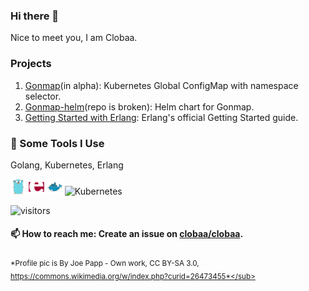### Hi there 👋
Nice to meet you, I am Clobaa. 

### Projects
1. [Gonmap](https://github.com/clobaa/gonmap)(in alpha):  Kubernetes Global ConfigMap with namespace selector.
2. [Gonmap-helm](https://github.com/clobaa/gonmap-helm)(repo is broken):  Helm chart for Gonmap. 
3. [Getting Started with Erlang](https://github.com/clobaa/erlang-practice): Erlang's official Getting Started guide. 

### 🚀 Some Tools I Use
Golang, Kubernetes, Erlang
<p align="left">
<img src="https://raw.githubusercontent.com/devicons/devicon/master/icons/go/go-original.svg" alt="Golang" width="25" height="25" />
<img src="https://raw.githubusercontent.com/devicons/devicon/master/icons/erlang/erlang-original.svg" alt="Erlang" width="25" height="25" />
<img src="https://raw.githubusercontent.com/devicons/devicon/master/icons/docker/docker-original.svg" alt="Docker" width="25" height="25" />
<img src="https://www.vectorlogo.zone/logos/kubernetes/kubernetes-icon.svg" alt="Kubernetes" width="25" height="25" />
</p>
<p><img src="https://visitor-badge.glitch.me/badge?page_id=clobaa.clobaa" alt="visitors"></p>

#### 📫 How to reach me: Create an issue on [clobaa/clobaa](https://github.com/clobaa/clobaa/issues/new). 

<sub>*Profile pic is By Joe Papp - Own work, CC BY-SA 3.0, https://commons.wikimedia.org/w/index.php?curid=26473455*</sub>
